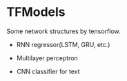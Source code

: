 # TFModels

Some network structures by tensorflow.

- RNN regressor(LSTM, GRU, etc.)

- Multilayer perceptron

- CNN classifier for text

  ​
